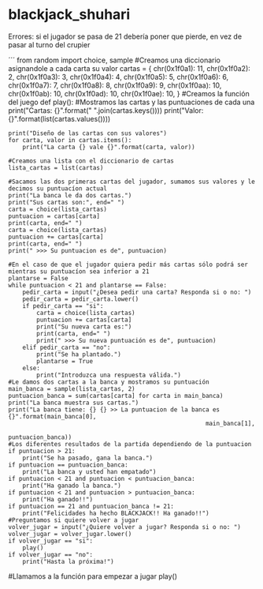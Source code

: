 # blackjack_shuhari

Errores:
si el jugador se pasa de 21 debería poner que pierde, en vez de pasar al turno del crupier

´´´
from random import choice, sample
#Creamos una diccionario asignandole a cada carta su valor
cartas = {
    chr(0x1f0a1): 11,
    chr(0x1f0a2): 2,
    chr(0x1f0a3): 3,
    chr(0x1f0a4): 4,
    chr(0x1f0a5): 5,
    chr(0x1f0a6): 6,
    chr(0x1f0a7): 7,
    chr(0x1f0a8): 8,
    chr(0x1f0a9): 9,
    chr(0x1f0aa): 10,
    chr(0x1f0ab): 10,
    chr(0x1f0ad): 10,
    chr(0x1f0ae): 10,
}
#Creamos la función del juego
def play():
    #Mostramos las cartas y las puntuaciones de cada una
    print("Cartas: {}".format(" ".join(cartas.keys())))
    print("Valor: {}".format(list(cartas.values())))

    print("Diseño de las cartas con sus valores")
    for carta, valor in cartas.items():
        print("La carta {} vale {}".format(carta, valor))

    #Creamos una lista con el diccionario de cartas
    lista_cartas = list(cartas)

    #Sacamos las dos primeras cartas del jugador, sumamos sus valores y le decimos su puntuacíon actual
    print("La banca le da dos cartas.")
    print("Sus cartas son:", end=" ")
    carta = choice(lista_cartas)
    puntuacion = cartas[carta]
    print(carta, end=" ")
    carta = choice(lista_cartas)
    puntuacion += cartas[carta]
    print(carta, end=" ")
    print(" >>> Su puntuacion es de", puntuacion)

    #En el caso de que el jugador quiera pedir más cartas sólo podrá ser mientras su puntuacíon sea inferior a 21
    plantarse = False
    while puntuacion < 21 and plantarse == False:
        pedir_carta = input("¿Desea pedir una carta? Responda si o no: ")
        pedir_carta = pedir_carta.lower()
        if pedir_carta == "si":
            carta = choice(lista_cartas)
            puntuacion += cartas[carta]
            print("Su nueva carta es:")
            print(carta, end=" ")
            print(" >>> Su nueva puntuación es de", puntuacion)
        elif pedir_carta == "no":
            print("Se ha plantado.")
            plantarse = True
        else:
            print("Introduzca una respuesta válida.")
    #Le damos dos cartas a la banca y mostramos su puntuación
    main_banca = sample(lista_cartas, 2)
    puntuacion_banca = sum(cartas[carta] for carta in main_banca)
    print("La banca muestra sus cartas.")
    print("La banca tiene: {} {} >> La puntuacion de la banca es {}".format(main_banca[0],
                                                            main_banca[1],
                                                            puntuacion_banca))
    #Los diferentes resultados de la partida dependiendo de la puntuacion
    if puntuacion > 21:
        print("Se ha pasado, gana la banca.")
    if puntuacion == puntuacion_banca:
        print("La banca y usted han empatado")
    if puntuacion < 21 and puntuacion < puntuacion_banca:
        print("Ha ganado la banca.")
    if puntuacion < 21 and puntuacion > puntuacion_banca:
        print("Ha ganado!!")
    if puntuacion == 21 and puntuacion_banca != 21:
        print("Felicidades ha hecho BLACKJACK!! Ha ganado!!")
    #Preguntamos si quiere volver a jugar
    volver_jugar = input("¿Quiere volver a jugar? Responda si o no: ")
    volver_jugar = volver_jugar.lower()
    if volver_jugar == "si":
        play()
    if volver_jugar == "no":
        print("Hasta la próxima!")
#Llamamos a la función para empezar a jugar
play()
